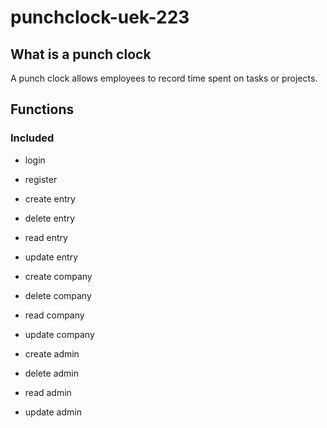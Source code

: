# punchclock-uek-223

## What is a punch clock
A punch clock allows employees to record time spent on tasks or projects.

## Functions
### Included
- login
- register
- create entry
- delete entry
- read entry
- update entry

- create company
- delete company
- read company
- update company

- create admin
- delete admin
- read admin
- update admin

